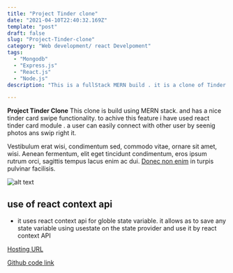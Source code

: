 ```yaml
---
title: "Project Tinder clone"
date: "2021-04-10T22:40:32.169Z"
template: "post"
draft: false
slug: "Project-Tinder-clone"
category: "Web development/ react Develpoment"
tags:
  - "Mongodb"
  - "Express.js"
  - "React.js"
  - "Node.js"
description: "This is a fullStack MERN build . it is a clone of Tinder web app . this clone is uses Node js and express js for backend mongodb as databse and react as frontend."

---
```


**Project Tinder Clone** This clone is build using MERN stack. and has a nice tinder card swipe functionality. to achive this feature i have used react tinder card module . a user can easily connect with other user by seenig photos ans swip right it. 

Vestibulum erat wisi, condimentum sed, commodo vitae, ornare sit amet, wisi. Aenean fermentum, elit eget tincidunt condimentum, eros ipsum rutrum orci, sagittis tempus lacus enim ac dui.  [Donec non enim](#) in turpis pulvinar facilisis.


![alt text](https://user-images.githubusercontent.com/47470634/116733633-f5312b80-aa09-11eb-8ae6-dba1693ef858.PNG)


## use of react context api

+ it uses react context api for globle state variable. it allows as to save any state variable using usestate on the state provider and use it by react context API


<a href="https://tinder-clone-3d77a.web.app/" target="_blank">Hosting URL</a>

<a href="https://github.com/vinaysolanki535/tinderClone" target="_blank">Github code link</a>
